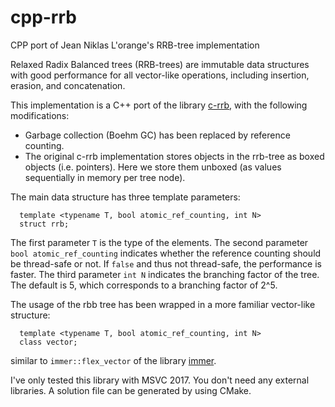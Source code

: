 # cpp-rrb
CPP port of Jean Niklas L'orange's RRB-tree implementation

Relaxed Radix Balanced trees (RRB-trees) are immutable data structures with good performance
for all vector-like operations, including insertion, erasion, and concatenation.

This implementation is a C++ port of the library [c-rrb](https://github.com/hypirion/c-rrb), with the
following modifications:

- Garbage collection (Boehm GC) has been replaced by reference counting.
- The original c-rrb implementation stores objects in the rrb-tree as boxed objects (i.e. pointers).
  Here we store them unboxed (as values sequentially in memory per tree node).
  
The main data structure has three template parameters:
```
  template <typename T, bool atomic_ref_counting, int N>
  struct rrb;  
```
The first parameter `T` is the type of the elements.
The second parameter `bool atomic_ref_counting` indicates whether the reference counting should be 
thread-safe or not. If `false` and thus not thread-safe, the performance is faster.
The third parameter `int N` indicates the branching factor of the tree. The default is 5, which 
corresponds to a branching factor of 2^5.

The usage of the rbb tree has been wrapped in a more familiar vector-like structure:
```
  template <typename T, bool atomic_ref_counting, int N>
  class vector;
```
similar to `immer::flex_vector` of the library [immer](https://github.com/arximboldi/immer).

I've only tested this library with MSVC 2017. You don't need any external libraries.
A solution file can be generated by using CMake.